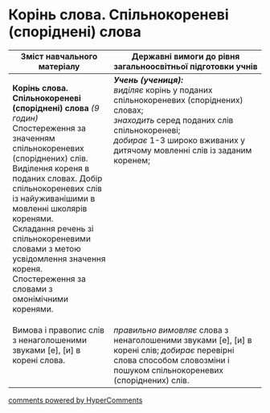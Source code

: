 <div id="hypercomments_widget" class="js-hypercomments-widget invisible"></div>

# Корінь слова. Спільнокореневі (споріднені) слова

<table>
  <tr>
    <td width="40%" align="center"><b>Зміст навчального матеріалу</b></td>
    <td width="60%" align="center"><b>Державні вимоги до рівня загальноосвітньої підготовки учнів</b></td>
  </tr>
<tbody>
  <tr>
    <td width="40%" style="vertical-align:top !important;">
    <p><b>Корінь слова. Спільнокореневі (споріднені) слова</b> <i>(9 годин)</i><br>
Спостереження за значенням спільнокореневих (споріднених) слів. Виділення кореня в поданих словах. Добір спільнокореневих слів із найуживанішими в мовленні школярів коренями.<br>
Складання речень зі спільнокореневими словами з метою усвідомлення значення кореня. Спостереження за словами з омонімічними коренями.<br></td>
    <td width="60%" style="vertical-align:top !important;">
<i><b>Учень (учениця):</b></i><br>
<i>виділяє</i> корінь у поданих спільнокореневих (споріднених) словах;<br>
<i>знаходить</i> серед поданих слів спільнокореневі;<br>
<i>добирає</i> 1-3 широко вживаних у дитячому мовленні слів із заданим коренем;<br></td>
  </tr>
  <tr>
    <td width="40%" style="vertical-align:top !important;">
 Вимова і правопис слів з ненаголошеними звуками [е], [и] в корені слова.</td>
    <td width="60%" style="vertical-align:top !important;">
<i>правильно вимовляє</i> слова з ненаголошеними звуками [е], [и] в корені слів; <i>добирає</i> перевірні слова способом словозміни і пошуком спільнокореневих (споріднених) слів.</td>
  </tr>
</tbody>
</table>

<div class="js-hypercomments-container">
<a href="http://hypercomments.com" class="hc-link" title="comments widget">comments powered by HyperComments</a>
</div>